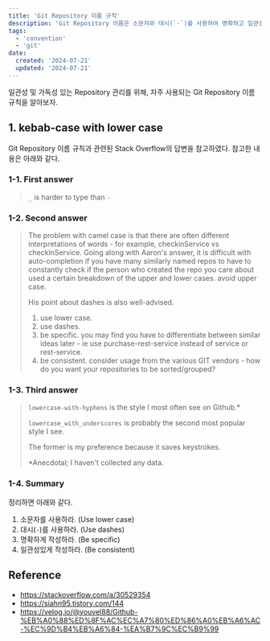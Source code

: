 ```yaml
---
title: 'Git Repository 이름 규칙'
description: 'Git Repository 이름은 소문자와 대시(`-`)를 사용하여 명확하고 일관성 있게 작성해야 하며, 나중에 비슷한 이름의 Repository를 구분할 수 있도록 구체적으로 작성하는 것이 좋다.'
tags:
  - 'convention'
  - 'git'
date:
  created: '2024-07-21'
  updated: '2024-07-21'
---
```


일관성 및 가독성 있는 Repository 관리를 위해, 자주 사용되는 Git Repository 이름 규칙을 알아보자.

## 1. kebab-case with lower case

Git Repository 이름 규칙과 관련된 Stack Overflow의 답변을 참고하였다. 참고한 내용은 아래와 같다.

### 1-1. First answer

> `_` is harder to type than `-`

### 1-2. Second answer

> The problem with camel case is that there are often different interpretations of words - for example, checkinService vs checkInService. Going along with Aaron's answer, it is difficult with auto-completion if you have many similarly named repos to have to constantly check if the person who created the repo you care about used a certain breakdown of the upper and lower cases. avoid upper case.
>
> His point about dashes is also well-advised.
>
> 1. use lower case.
> 1. use dashes.
> 1. be specific. you may find you have to differentiate between similar ideas later - ie use purchase-rest-service instead of service or rest-service.
> 1. be consistent. consider usage from the various GIT vendors - how do you want your repositories to be sorted/grouped?

### 1-3. Third answer

> `lowercase-with-hyphens` is the style I most often see on Github.*
>
> `lowercase_with_underscores` is probably the second most popular style I see.
>
> The former is my preference because it saves keystrokes.
>
> *Anecdotal; I haven't collected any data.

### 1-4. Summary

정리하면 아래와 같다.

1. 소문자를 사용하라. (Use lower case)
1. 대시(`-`)를 사용하라. (Use dashes)
1. 명확하게 작성하라. (Be specific)
1. 일관성있게 작성하라. (Be consistent)

## Reference

- <https://stackoverflow.com/a/30529354>
- <https://siahn95.tistory.com/144>
- <https://velog.io/@youvel88/Github-%EB%A0%88%ED%8F%AC%EC%A7%80%ED%86%A0%EB%A6%AC-%EC%9D%B4%EB%A6%84-%EA%B7%9C%EC%B9%99>
